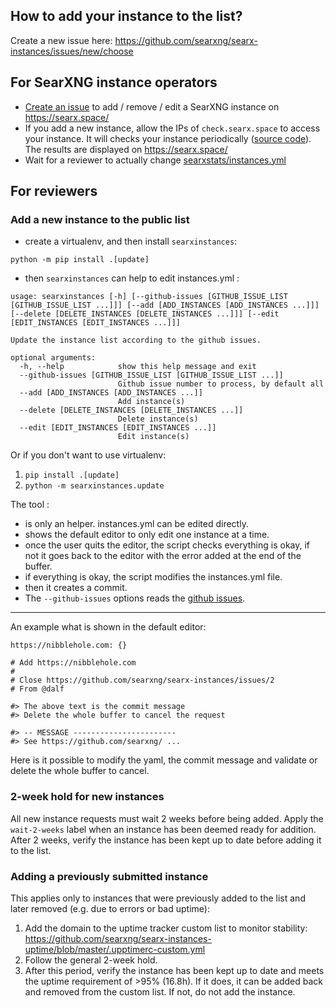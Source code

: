 ## How to add your instance to the list?

Create a new issue here: https://github.com/searxng/searx-instances/issues/new/choose

## For SearXNG instance operators

* [Create an issue](https://github.com/searxng/searx-instances/issues/new/choose) to add / remove / edit a SearXNG instance on https://searx.space/
* If you add a new instance, allow the IPs of ```check.searx.space``` to access your instance. It will checks your instance periodically ([source code](https://github.com/searxng/searx-space)). The results are displayed on https://searx.space/
* Wait for a reviewer to actually change [searxstats/instances.yml](https://github.com/searxng/searx-instances/blob/master/searxinstances/instances.yml)

## For reviewers

### Add a new instance to the public list

* create a virtualenv, and then install `searxinstances`:

```python -m pip install .[update]```

* then `searxinstances` can help to edit instances.yml :
```
usage: searxinstances [-h] [--github-issues [GITHUB_ISSUE_LIST [GITHUB_ISSUE_LIST ...]]] [--add [ADD_INSTANCES [ADD_INSTANCES ...]]] [--delete [DELETE_INSTANCES [DELETE_INSTANCES ...]]] [--edit [EDIT_INSTANCES [EDIT_INSTANCES ...]]]

Update the instance list according to the github issues.

optional arguments:
  -h, --help            show this help message and exit
  --github-issues [GITHUB_ISSUE_LIST [GITHUB_ISSUE_LIST ...]]
                        Github issue number to process, by default all
  --add [ADD_INSTANCES [ADD_INSTANCES ...]]
                        Add instance(s)
  --delete [DELETE_INSTANCES [DELETE_INSTANCES ...]]
                        Delete instance(s)
  --edit [EDIT_INSTANCES [EDIT_INSTANCES ...]]
                        Edit instance(s)
```

Or if you don't want to use virtualenv:

1. `pip install .[update]`
2. `python -m searxinstances.update`

The tool :
* is only an helper. instances.yml can be edited directly.
* shows the default editor to only edit one instance at a time.
* once the user quits the editor, the script checks everything is okay, if not it goes back to the editor with the error added at the end of the buffer.
* if everything is okay, the script modifies the instances.yml file.
* then it creates a commit.
* The ```--github-issues``` options reads the [github issues](https://github.com/searxng/searx-instances/issues).

---

An example what is shown in the default editor:
```
https://nibblehole.com: {}

# Add https://nibblehole.com
#
# Close https://github.com/searxng/searx-instances/issues/2
# From @dalf

#> The above text is the commit message
#> Delete the whole buffer to cancel the request

#> -- MESSAGE -----------------------
#> See https://github.com/searxng/ ...
```

Here is it possible to modify the yaml, the commit message and validate or delete the whole buffer to cancel.

### 2-week hold for new instances

All new instance requests must wait 2 weeks before being added. Apply the `wait-2-weeks` label when an instance has been deemed ready for addition. After 2 weeks, verify the instance has been kept up to date before adding it to the list.

### Adding a previously submitted instance

This applies only to instances that were previously added to the list and later removed (e.g. due to errors or bad uptime):

1. Add the domain to the uptime tracker custom list to monitor stability: https://github.com/searxng/searx-instances-uptime/blob/master/.upptimerc-custom.yml
2. Follow the general 2-week hold.
3. After this period, verify the instance has been kept up to date and meets the uptime requirement of >95% (16.8h). If it does, it can be added back and removed from the custom list. If not, do not add the instance.
